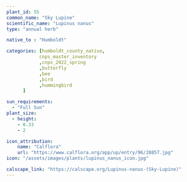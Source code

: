 ```yaml
---
plant_id: 55
common_name: "Sky Lupine"
scientific_name: "Lupinus nanus"
type: "annual herb"

native_to : "Humboldt"

categories: [humboldt_county_native,
            cnps_master_inventory
            ,cnps_2022_spring
            ,butterfly
            ,bee
            ,bird
            ,hummingbird
      ]

sun_requirements:
  - "Full Sun"
plant_size:
  - height: 
    - 0.33
    - 2

icon_attribution: 
    name: "Calflora"
    url: "https://www.calflora.org/app/up/entry/96/28857.jpg" 
icon: "/assets/images/plants/lupinus_nanus_icon.jpg" 

calscape_link: "https://calscape.org/Lupinus-nanus-(Sky-Lupine)"
---
```


